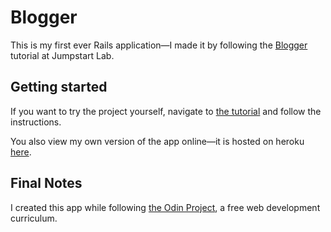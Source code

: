 # Blogger

This is my first ever Rails application—I made it by following the [Blogger](http://tutorials.jumpstartlab.com/projects/blogger.html) tutorial at Jumpstart Lab.

## Getting started

If you want to try the project yourself, navigate to [the tutorial](http://tutorials.jumpstartlab.com/projects/blogger.html) and follow the instructions.

You also view my own version of the app online—it is hosted on heroku [here](lit-garden-31735.herokuapp.com). 

## Final Notes

I created this app while following [the Odin Project](http://theodinproject.com), a free web development curriculum.
